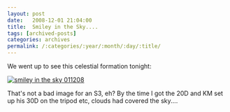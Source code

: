 ```yaml
---
layout: post
date:	2008-12-01 21:04:00
title:  Smiley in the Sky....
tags: [archived-posts]
categories: archives
permalink: /:categories/:year/:month/:day/:title/
---
```

We went up to see this celestial formation tonight:


<a href="http://s297.photobucket.com/albums/mm205/depontis/?action=view&current=IMG_3839.jpg" target="_blank"><img src="http://i297.photobucket.com/albums/mm205/depontis/IMG_3839.jpg" border="0" alt="smiley in the sky 011208"></a>


That's not a bad image for an S3, eh? By the time I got the 20D and KM set up his 30D on the tripod etc, clouds had covered the sky....

